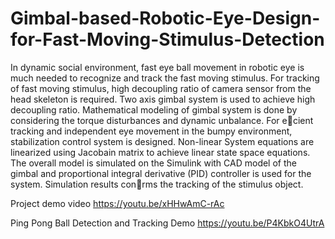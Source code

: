 # Gimbal-based-Robotic-Eye-Design-for-Fast-Moving-Stimulus-Detection

In dynamic social environment, fast eye ball movement in robotic eye is much needed to recognize
and track the fast moving stimulus. For tracking of fast moving stimulus, high decoupling ratio of
camera sensor from the head skeleton is required. Two axis gimbal system is used to achieve high
decoupling ratio. Mathematical modeling of gimbal system is done by considering the torque
disturbances and dynamic unbalance. For ecient tracking and independent eye movement in
the bumpy environment, stabilization control system is designed. Non-linear System equations
are linearized using Jacobain matrix to achieve linear state space equations. The overall model
is simulated on the Simulink with CAD model of the gimbal and proportional integral derivative
(PID) controller is used for the system. Simulation results conrms the tracking of the stimulus
object.


Project demo video  https://youtu.be/xHHwAmC-rAc  

Ping Pong Ball Detection and Tracking Demo https://youtu.be/P4KbkO4UtrA
